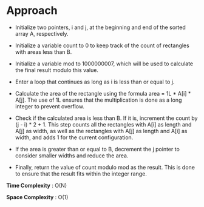 # Approach

- Initialize two pointers, i and j, at the beginning and end of the sorted array A, respectively.

- Initialize a variable count to 0 to keep track of the count of rectangles with areas less than B.

- Initialize a variable mod to 1000000007, which will be used to calculate the final result modulo this value.

- Enter a loop that continues as long as i is less than or equal to j.

- Calculate the area of the rectangle using the formula area = 1L * A[i] * A[j]. The use of 1L ensures that the multiplication is done as a long integer to prevent overflow.

- Check if the calculated area is less than B. If it is, increment the count by (j - i) * 2 + 1. This step counts all the rectangles with A[i] as length and A[j] as width, as well as the rectangles with A[j] as length and A[i] as width, and adds 1 for the current configuration.

- If the area is greater than or equal to B, decrement the j pointer to consider smaller widths and reduce the area.

- Finally, return the value of count modulo mod as the result. This is done to ensure that the result fits within the integer range.

**Time Complexity** : O(N)

**Space Complexity** : O(1)